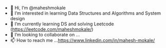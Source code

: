 - 👋 Hi, I’m @maheshmokale
- 👀 I’m interested in learning Data Structures and Algorithms and System design
- 🌱 I’m currently learning DS and solving Leetcode (https://leetcode.com/maheshmokale/)
- 💞️ I’m looking to collaborate on ...
- 📫 How to reach me ...https://www.linkedin.com/in/mahesh-mokale/

<!---
maheshmokale/maheshmokale is a ✨ special ✨ repository because its `README.md` (this file) appears on your GitHub profile.
You can click the Preview link to take a look at your changes.
--->
